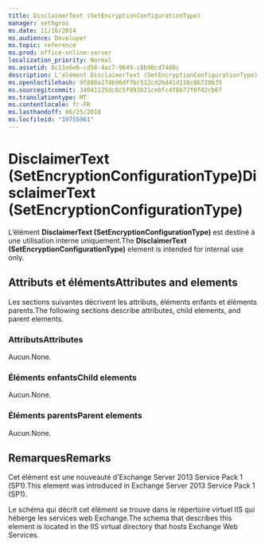 ```yaml
---
title: DisclaimerText (SetEncryptionConfigurationType)
manager: sethgros
ms.date: 11/16/2014
ms.audience: Developer
ms.topic: reference
ms.prod: office-online-server
localization_priority: Normal
ms.assetid: 8c11e6e6-cd58-4ac7-9649-c8b90cd7480c
description: L’élément DisclaimerText (SetEncryptionConfigurationType) est destiné à une utilisation interne uniquement.
ms.openlocfilehash: 9f880a174b96df7bc512cd2bd41d116c0b720b35
ms.sourcegitcommit: 34041125dc8c5f993b21cebfc4f8b72f0fd2cb6f
ms.translationtype: MT
ms.contentlocale: fr-FR
ms.lasthandoff: 06/25/2018
ms.locfileid: "19755961"
---
```

# <a name="disclaimertext-setencryptionconfigurationtype"></a><span data-ttu-id="4d78d-103">DisclaimerText (SetEncryptionConfigurationType)</span><span class="sxs-lookup"><span data-stu-id="4d78d-103">DisclaimerText (SetEncryptionConfigurationType)</span></span>

<span data-ttu-id="4d78d-104">L’élément **DisclaimerText (SetEncryptionConfigurationType)** est destiné à une utilisation interne uniquement.</span><span class="sxs-lookup"><span data-stu-id="4d78d-104">The **DisclaimerText (SetEncryptionConfigurationType)** element is intended for internal use only.</span></span> 

## <a name="attributes-and-elements"></a><span data-ttu-id="4d78d-105">Attributs et éléments</span><span class="sxs-lookup"><span data-stu-id="4d78d-105">Attributes and elements</span></span>

<span data-ttu-id="4d78d-106">Les sections suivantes décrivent les attributs, éléments enfants et éléments parents.</span><span class="sxs-lookup"><span data-stu-id="4d78d-106">The following sections describe attributes, child elements, and parent elements.</span></span>
  
### <a name="attributes"></a><span data-ttu-id="4d78d-107">Attributs</span><span class="sxs-lookup"><span data-stu-id="4d78d-107">Attributes</span></span>

<span data-ttu-id="4d78d-108">Aucun.</span><span class="sxs-lookup"><span data-stu-id="4d78d-108">None.</span></span>
  
### <a name="child-elements"></a><span data-ttu-id="4d78d-109">Éléments enfants</span><span class="sxs-lookup"><span data-stu-id="4d78d-109">Child elements</span></span>

<span data-ttu-id="4d78d-110">Aucun.</span><span class="sxs-lookup"><span data-stu-id="4d78d-110">None.</span></span>
  
### <a name="parent-elements"></a><span data-ttu-id="4d78d-111">Éléments parents</span><span class="sxs-lookup"><span data-stu-id="4d78d-111">Parent elements</span></span>

<span data-ttu-id="4d78d-112">Aucun.</span><span class="sxs-lookup"><span data-stu-id="4d78d-112">None.</span></span>
  
## <a name="remarks"></a><span data-ttu-id="4d78d-113">Remarques</span><span class="sxs-lookup"><span data-stu-id="4d78d-113">Remarks</span></span>

<span data-ttu-id="4d78d-114">Cet élément est une nouveauté d'Exchange Server 2013 Service Pack 1 (SP1).</span><span class="sxs-lookup"><span data-stu-id="4d78d-114">This element was introduced in Exchange Server 2013 Service Pack 1 (SP1).</span></span>
  
<span data-ttu-id="4d78d-115">Le schéma qui décrit cet élément se trouve dans le répertoire virtuel IIS qui héberge les services web Exchange.</span><span class="sxs-lookup"><span data-stu-id="4d78d-115">The schema that describes this element is located in the IIS virtual directory that hosts Exchange Web Services.</span></span>
  

